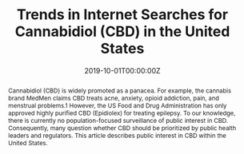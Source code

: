 ---
title: "Trends in Internet Searches for Cannabidiol (CBD) in the United States"

authors:
- "Eric C. Leas"
- "Alicia L. Nobles"
- "admin"
- "Mark Dredze"
- "Davey M. Smith"
- "John W. Ayers"
date: "2019-10-01T00:00:00Z"
altemetric_id: 
doi: "10.1001/jamanetworkopen.2019.13853"
venue: "JAMA Network Open"
publishDate: "2017-01-01T00:00:00Z"
publication_types: ["2"]
abstract: "Cannabidiol (CBD) is widely promoted as a panacea. For example, the cannabis brand MedMen claims CBD treats acne, anxiety, opioid addiction, pain, and menstrual problems.1 However, the US Food and Drug Administration has only approved highly purified CBD (Epidiolex) for treating epilepsy. To our knowledge, there is currently no population-focused surveillance of public interest in CBD. Consequently, many question whether CBD should be prioritized by public health leaders and regulators. This article describes public interest in CBD within the United States."
summary: "Leas, E. C., Nobles, A. L., Caputi, T. L., Dredze, M., Smith, D. M., & Ayers, J. W. (2019). Trends in Internet Searches for Cannabidiol (CBD) in the United States. JAMA Network Open, 2(10), e1913853. doi:10.1001/jamanetworkopen.2019.13853"
tags: 
featured: false
links:
- name: Paper Link
  url: "https://jamanetwork.com/journals/jamanetworkopen/fullarticle/2753393"
url_pdf: "/files/JNOP-2019.pdf"
image:
  focal_point: ""
  preview_only: false
---